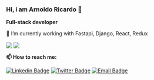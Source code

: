 ### Hi, i am Arnoldo Ricardo 👋

__Full-stack developer__

🔭 I’m currently working with Fastapi, Django, React, Redux

<div>
<img align="center" src='https://github-readme-stats.vercel.app/api/top-langs/?username=ArnoldoRicardo&hide=html&layout=compact'>
<img align="center" src='https://github-readme-stats.vercel.app/api?username=ArnoldoRicardo&hide=issues,contribs'>  
</div>


__📫 How to reach me:__

[![Linkedin Badge](https://img.shields.io/badge/Arnoldo%20Ricardo-blue?&logo=Linkedin&logoColor=white&link=https://www.linkedin.com/in/arnoldoricardo)](https://www.linkedin.com/in/arnoldoricardo)
[![Twitter Badge](https://img.shields.io/badge/-@arnoldoRicard0_-1ca0f1?labelColor=1ca0f1&logo=twitter&logoColor=white&link=https://twitter.com/arnoldoRicard0)](https://twitter.com/arnoldoRicard0)
[![Email Badge](https://img.shields.io/badge/-hola@arnoldoricardo.com-white?labelColor=red&logo=gmail&logoColor=white&link=mailto:hola@arnoldoricardo.com)](mailto:hola@arnoldoricardo.com)

<!--
**ArnoldoRicardo/ArnoldoRicardo** is a ✨ _special_ ✨ repository because its `README.md` (this file) appears on your GitHub profile.

Here are some ideas to get you started:

- 🔭 I’m currently working on ...
- 🌱 I’m currently learning ...
- 👯 I’m looking to collaborate on ...
- 🤔 I’m looking for help with ...
- 💬 Ask me about ...
- 📫 How to reach me: ...
- 😄 Pronouns: ...
- ⚡ Fun fact: ...
-->
